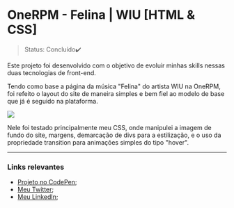 # OneRPM - Felina | WIU [HTML & CSS]

>Status: Concluído✔️

Este projeto foi desenvolvido com o objetivo de evoluir minhas skills nessas duas tecnologias de front-end. <br>

Tendo como base a página da música "Felina" do artista WIU na OneRPM, foi refeito o layout do site de maneira simples e bem fiel ao modelo de base que já é seguido na plataforma.

![](https://i.imgur.com/5W88N7T.png)

Nele foi testado principalmente meu CSS, onde manipulei a imagem de fundo do site, margens, demarcação de divs para a estilização, e o uso da propriedade transition para animações simples do tipo "hover".



<hr>

### Links relevantes

+ [Projeto no CodePen](https://codepen.io/lucahborges/full/Rwyxrwm);
+ [Meu Twitter](https://twitter.com/lucahborges_25);
+ [Meu LinkedIn](https://www.linkedin.com/in/lucas-henrique-borges-b66565211/);
